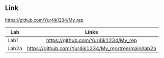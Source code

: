 ## Link 

 https://github.com/Yur4ik1234/My_rep
 
 | Lab      | Links           
| ------------- |:-------------:
| Lab1   | https://github.com/Yur4ik1234/My_rep |
| Lab2a      | https://github.com/Yur4ik1234/My_rep/tree/main/lab2a     |

